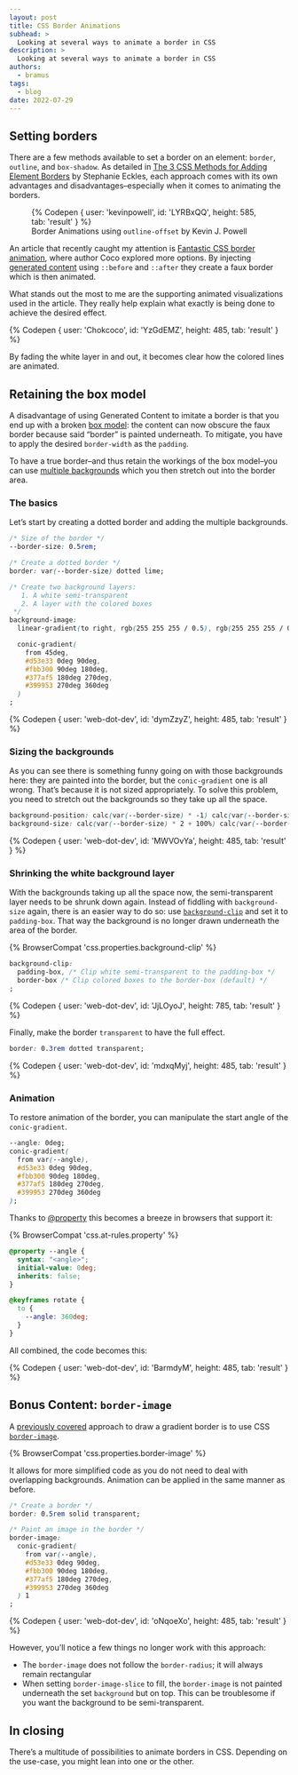 ```yaml
---
layout: post
title: CSS Border Animations
subhead: >
  Looking at several ways to animate a border in CSS
description: >
  Looking at several ways to animate a border in CSS
authors:
  - bramus
tags:
  - blog
date: 2022-07-29
---
```


## Setting borders

There are a few methods available to set a border on an element: `border`, `outline`, and `box-shadow`. As detailed in [The 3 CSS Methods for Adding Element Borders](https://moderncss.dev/the-3-css-methods-for-adding-element-borders/) by Stephanie Eckles, each approach comes with its own advantages and disadvantages–especially when it comes to animating the borders.

<figure>
  {% Codepen {
    user: 'kevinpowell',
    id: 'LYRBxQQ',
    height: 585,
    tab: 'result'
  } %}
  <figcaption>Border Animations using <code>outline-offset</code> by Kevin J. Powell</figcaption>
</figure>

An article that recently caught my attention is [Fantastic CSS border animation](​​https://dev.to/chokcoco/fantastic-css-border-animation-5166), where author Coco explored more options. By injecting [generated content](https://developer.mozilla.org/docs/Web/CSS/CSS_Generated_Content) using `::before` and `::after` they create a faux border which is then animated.

What stands out the most to me are the supporting animated visualizations used in the article. They really help explain what exactly is being done to achieve the desired effect.

{% Codepen {
  user: 'Chokcoco',
  id: 'YzGdEMZ',
  height: 485,
  tab: 'result'
} %}

By fading the white layer in and out, it becomes clear how the colored lines are animated.

## Retaining the box model

A disadvantage of using Generated Content to imitate a border is that you end up with a broken [box model](https://developer.mozilla.org/docs/Learn/CSS/Building_blocks/The_box_model): the content can now obscure the faux border because said “border” is painted underneath. To mitigate, you have to apply the desired `border-width` as the `padding`.

To have a true border–and thus retain the workings of the box model–you can use [multiple backgrounds](https://developer.mozilla.org/docs/Web/CSS/CSS_Backgrounds_and_Borders/Using_multiple_backgrounds) which you then stretch out into the border area.

### The basics

Let’s start by creating a dotted border and adding the multiple backgrounds.

```css
/* Size of the border */
--border-size: 0.5rem;

/* Create a dotted border */
border: var(--border-size) dotted lime;

/* Create two background layers:
   1. A white semi-transparent
   2. A layer with the colored boxes
 */
background-image:
  linear-gradient(to right, rgb(255 255 255 / 0.5), rgb(255 255 255 / 0.5)),

  conic-gradient(
    from 45deg,
    #d53e33 0deg 90deg,
    #fbb300 90deg 180deg,
    #377af5 180deg 270deg,
    #399953 270deg 360deg
  )
;
```

{% Codepen {
  user: 'web-dot-dev',
  id: 'dymZzyZ',
  height: 485,
  tab: 'result'
} %}

### Sizing the backgrounds

As you can see there is something funny going on with those backgrounds here: they are painted into the border, but the `conic-gradient` one is all wrong. That’s because it is not sized appropriately. To solve this problem, you need to stretch out the backgrounds so they take up all the space.

```css
background-position: calc(var(--border-size) * -1) calc(var(--border-size) * -1);
background-size: calc(var(--border-size) * 2 + 100%) calc(var(--border-size) * 2 + 100%);
```


{% Codepen {
  user: 'web-dot-dev',
  id: 'MWVOvYa',
  height: 485,
  tab: 'result'
} %}

### Shrinking the white background layer

With the backgrounds taking up all the space now, the semi-transparent layer needs to be shrunk down again. Instead of fiddling with `background-size` again, there is an easier way to do so: use [`background-clip`](https://developer.mozilla.org/docs/Web/CSS/background-clip) and set it to `padding-box`. That way the background is no longer drawn underneath the area of the border.

{% BrowserCompat 'css.properties.background-clip' %}

```css
background-clip:
  padding-box, /* Clip white semi-transparent to the padding-box */
  border-box /* Clip colored boxes to the border-box (default) */
;
```

{% Codepen {
  user: 'web-dot-dev',
  id: 'JjLOyoJ',
  height: 785,
  tab: 'result'
} %}

Finally, make the border `transparent` to have the full effect.

```css
border: 0.3rem dotted transparent;
```

{% Codepen {
  user: 'web-dot-dev',
  id: 'mdxqMyj',
  height: 485,
  tab: 'result'
} %}

### Animation

To restore animation of the border, you can manipulate the start angle of the `conic-gradient`.

```css
--angle: 0deg;
conic-gradient(
  from var(--angle),
  #d53e33 0deg 90deg,
  #fbb300 90deg 180deg,
  #377af5 180deg 270deg,
  #399953 270deg 360deg
);
```

Thanks to [@property](/at-property) this becomes a breeze in browsers that support it:

{% BrowserCompat 'css.at-rules.property' %}

```css
@property --angle {
  syntax: "<angle>";
  initial-value: 0deg;
  inherits: false;
}

@keyframes rotate {
  to {
    --angle: 360deg;
  }
}
```

All combined, the code becomes this:

{% Codepen {
  user: 'web-dot-dev',
  id: 'BarmdyM',
  height: 485,
  tab: 'result'
} %}

## Bonus Content: `border-image`

A [previously covered](/conic-gradient-border/) approach to draw a gradient border is to use CSS [`border-image`](https://developer.mozilla.org/docs/Web/CSS/border-image).

{% BrowserCompat 'css.properties.border-image' %}

It allows for more simplified code as you do not need to deal with overlapping backgrounds. Animation can be applied in the same manner as before.

```css
/* Create a border */
border: 0.5rem solid transparent;

/* Paint an image in the border */
border-image:
  conic-gradient(
    from var(--angle),
    #d53e33 0deg 90deg,
    #fbb300 90deg 180deg,
    #377af5 180deg 270deg,
    #399953 270deg 360deg
  ) 1
;
```

{% Codepen {
  user: 'web-dot-dev',
  id: 'oNqoeXo',
  height: 485,
  tab: 'result'
} %}

However, you’ll notice a few things no longer work with this approach:

- The `border-image` does not follow the `border-radius`; it will always remain rectangular
- When setting `border-image-slice` to fill, the `border-image` is not painted underneath the set `background` but on top. This can be troublesome if you want the background to be semi-transparent.

## In closing

There’s a multitude of possibilities to animate borders in CSS. Depending on the use-case, you might lean into one or the other.
